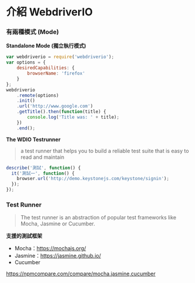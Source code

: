 # 介紹 WebdriverIO

### 有兩種模式 (Mode)

**Standalone Mode (獨立執行模式)**

```js
var webdriverio = require('webdriverio');
var options = {
    desiredCapabilities: {
        browserName: 'firefox'
    }
};
webdriverio
    .remote(options)
    .init()
    .url('http://www.google.com')
    .getTitle().then(function(title) {
        console.log('Title was: ' + title);
    })
    .end();
```

**The WDIO Testrunner**

> a test runner that helps you to build a reliable test suite that is easy to read and maintain

```js
describe('測試', function() {
  it('測試一', function() {
    browser.url('http://demo.keystonejs.com/keystone/signin');
  });
});
```

### Test Runner

> The test runner is an abstraction of popular test frameworks like Mocha, Jasmine or Cucumber. 

**支援的測試框架**

* Mocha：<https://mochajs.org/>
* Jasmine：<https://jasmine.github.io/>
* Cucumber

<https://npmcompare.com/compare/mocha,jasmine,cucumber>
